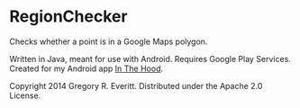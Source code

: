 RegionChecker
=============

Checks whether a point is in a Google Maps polygon.

Written in Java, meant for use with Android. Requires Google Play Services. Created for my Android app [In The Hood](https://play.google.com/store/apps/details?id=com.gregeveritt.hoodies).

Copyright 2014 Gregory R. Everitt. Distributed under the Apache 2.0 License.
